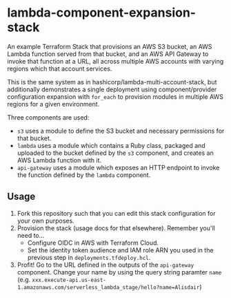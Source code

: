 # lambda-component-expansion-stack

An example Terraform Stack that provisions an AWS S3 bucket, an AWS Lambda function served from that bucket,
and an AWS API Gateway to invoke that function at a URL, all across multiple AWS accounts with
varying regions which that account services.

This is the same system as in hashicorp/lambda-multi-account-stack, but additionally demonstrates
a single deployment using component/provider configuration expansion with `for_each` to provision
modules in multiple AWS regions for a given environment.

Three components are used:

* `s3` uses a module to define the S3 bucket and necessary permissions for that bucket.
* `lambda` uses a module which contains a Ruby class, packaged and uploaded to the bucket defined by
  the `s3` component, and creates an AWS Lambda function with it.
* `api-gateway` uses a module which exposes an HTTP endpoint to invoke the function defined by the
  `lambda` component.

## Usage

1. Fork this repository such that you can edit this stack configuration for your own purposes. 
2. Provision the stack (usage docs for that elsewhere). Remember you'll need to...
   * Configure OIDC in AWS with Terraform Cloud.
   * Set the identity token audience and IAM role ARN you used in the previous step in `deployments.tfdeploy.hcl`.
4. Profit! Go to the URL defined in the outputs of the `api-gateway` component. Change your name by
   using the query string paramter `name` (e.g.
   `xxx.execute-api.us-east-1.amazonaws.com/serverless_lambda_stage/hello?name=Alisdair`)
